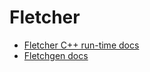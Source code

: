 # Fletcher

- [Fletcher C++ run-time docs](http://matthijsr.github.io/fletcher/api/fletcher-cpp)
- [Fletchgen docs](http://matthijsr.github.io/fletcher/api/fletchgen)
